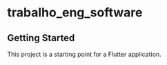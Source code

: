 # trabalho_eng_software



## Getting Started

This project is a starting point for a Flutter application.

